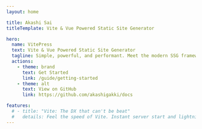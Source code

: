 ```yaml
---
layout: home

title: Akashi Sai
titleTemplate: Vite & Vue Powered Static Site Generator

hero:
  name: VitePress
  text: Vite & Vue Powered Static Site Generator
  tagline: Simple, powerful, and performant. Meet the modern SSG framework you've always wanted.
  actions:
    - theme: brand
      text: Get Started
      link: /guide/getting-started
    - theme: alt
      text: View on GitHub
      link: https://github.com/akashigakki/docs

features:
  # - title: "Vite: The DX that can't be beat"
  #   details: Feel the speed of Vite. Instant server start and lightning fast HMR that stays fast regardless of the app size.
---
```

